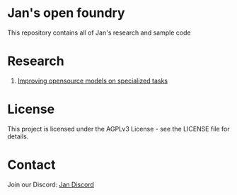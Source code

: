 # Jan's open foundry
This repository contains all of Jan's research and sample code

# Research
1. [Improving opensource models on specialized tasks](https://github.com/janhq/open-foundry/tree/main/rag-is-not-enough)

# License

This project is licensed under the AGPLv3 License - see the LICENSE file for details.

# Contact

Join our Discord: [Jan Discord](https://discord.gg/7EcEz7MrvA)
